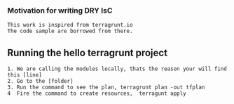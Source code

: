 ### Motivation for writing DRY IsC
```text
This work is inspired from terragrunt.io
The code sample are borrowed from there.
```

## Running the hello terragrunt project
```text
1. We are calling the modules locally, thats the reason your will find this [line]
2. Go to the [folder]
3. Run the command to see the plan, terragrunt plan -out tfplan 
4  Fire the command to create resources,  terragunt apply
```

[line]: <https://github.com/santoshr1016/squash_terraform/blob/master/day3/hello_terragrunt/dry_terragrunt/environment/ap-southeast-1/qa/webserver-cluster/terragrunt.hcl#L13>
[folder]: <https://github.com/santoshr1016/squash_terraform/tree/master/day3/hello_terragrunt/dry_terragrunt/environment/ap-southeast-1/qa/webserver-cluster>